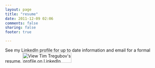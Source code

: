 ```yaml
---
layout: page
title: "resume"
date: 2011-12-09 02:06
comments: false 
sharing: false
footer: true

---
```



See my LinkedIn profile for up to date information and email for a formal resume. 
<a href="http://www.linkedin.com/in/timtregubov">
<img src="http://www.linkedin.com/img/webpromo/btn_viewmy_160x33.png" width="160" height="33" border="0" alt="View Tim  Tregubov's profile on LinkedIn">
</a>
